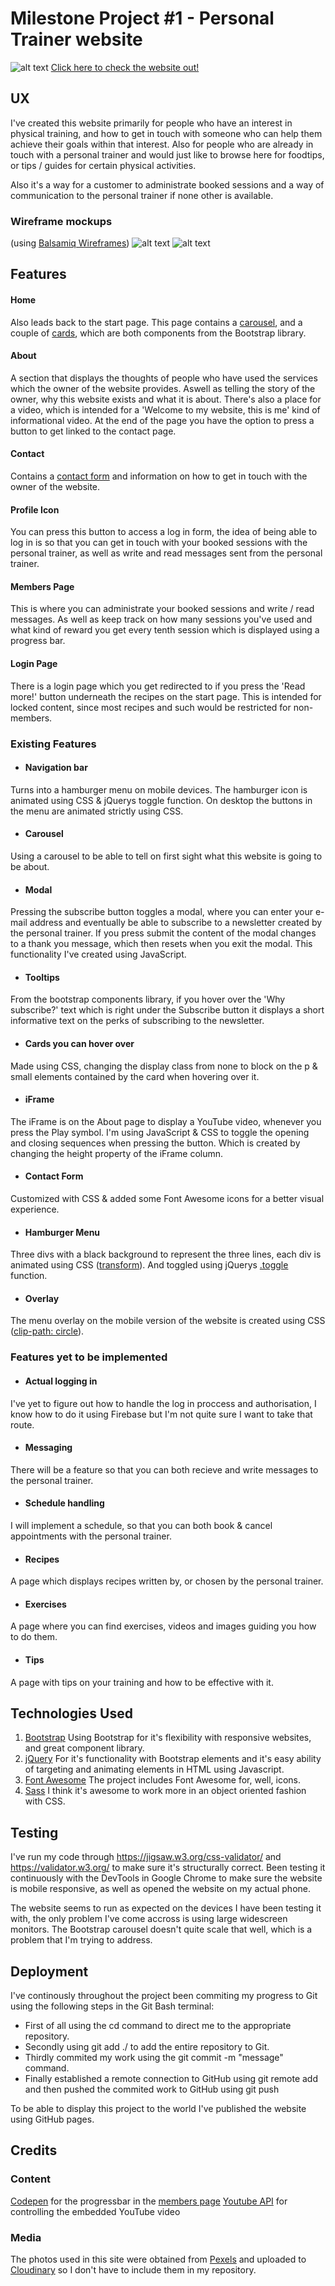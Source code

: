 # Milestone Project #1 - Personal Trainer website
![alt text](https://res.cloudinary.com/dgh5iyqga/image/upload/v1569571820/FIT/Website_nvaf1j.png "Website Preview")
[Click here to check the website out!](https://emilohlund-git.github.io/FIT-Website/)


## UX
I've created this website primarily for people who have an interest in physical training, and how to get in touch with someone who can help them achieve their goals within that interest. Also for people who are already in touch with a personal trainer and would just like to browse here for foodtips, or tips / guides for certain physical activities. 

Also it's a way for a customer to administrate booked sessions and a way of communication to the personal trainer if none other is available.

### Wireframe mockups
(using [Balsamiq Wireframes](https://balsamiq.com/wireframes/))
![alt text](https://res.cloudinary.com/dgh5iyqga/image/upload/v1569525010/FIT/Desktop_ulg61o.png "Desktop Wireframes")
![alt text](https://res.cloudinary.com/dgh5iyqga/image/upload/v1569525010/FIT/Mobile_lpu8b9.png "Mobile Wireframes")

## Features
#### Home
Also leads back to the start page. This page contains a [carousel](https://getbootstrap.com/docs/4.1/components/carousel/), and a couple of [cards](https://getbootstrap.com/docs/4.1/components/card/), which are both components from the Bootstrap library. 
#### About
A section that displays the thoughts of people who have used the services which the owner of the website provides. Aswell as telling the story of the owner, why this website exists and what it is about. There's also a place for a video, which is intended for a 'Welcome to my website, this is me' kind of informational video. At the end of the page you have the option to press a button to get linked to the contact page.
#### Contact
Contains a [contact form](https://getbootstrap.com/docs/4.1/components/forms/) and information on how to get in touch with the owner of the website.
#### Profile Icon
You can press this button to access a log in form, the idea of being able to log in is so that you can get in touch with your booked sessions with the personal trainer, as well as write and read messages sent from the personal trainer. 
#### Members Page
This is where you can administrate your booked sessions and write / read messages. As well as keep track on how many sessions you've used and what kind of reward you get every tenth session which is displayed using a progress bar.
#### Login Page
There is a login page which you get redirected to if you press the 'Read more!' button underneath the recipes on the start page. This is intended for locked content, since most recipes and such would be restricted for non-members.

### Existing Features
* #### Navigation bar
Turns into a hamburger menu on mobile devices. The hamburger icon is animated using CSS & jQuerys toggle function. On desktop the buttons in the menu are animated strictly using CSS.
* #### Carousel
Using a carousel to be able to tell on first sight what this website is going to be about.
* #### Modal
Pressing the subscribe button toggles a modal, where you can enter your e-mail address and eventually be able to subscribe to a newsletter created by the personal trainer. If you press submit the content of the modal changes to a thank you message, which then resets when you exit the modal. This functionality I've created using JavaScript.
* #### Tooltips
From the bootstrap components library, if you hover over the 'Why subscribe?' text which is right under the Subscribe button it displays a short informative text on the perks of subscribing to the newsletter.
* #### Cards you can hover over
Made using CSS, changing the display class from none to block on the p & small elements contained by the card when hovering over it.
* #### iFrame
The iFrame is on the About page to display a YouTube video, whenever you press the Play symbol. I'm using JavaScript & CSS to toggle the opening and closing sequences when pressing the button. Which is created by changing the height property of the iFrame column.
* #### Contact Form
Customized with CSS & added some Font Awesome icons for a better visual experience.
* #### Hamburger Menu
Three divs with a black background to represent the three lines, each div is animated using CSS ([transform](https://www.w3schools.com/cssref/css3_pr_transform.asp)). And toggled using jQuerys [.toggle](https://api.jquery.com/toggle/) function. 
* #### Overlay
The menu overlay on the mobile version of the website is created using CSS ([clip-path: circle](https://developer.mozilla.org/en-US/docs/Web/CSS/clip-path)).

### Features yet to be implemented
* #### Actual logging in
I've yet to figure out how to handle the log in proccess and authorisation, I know how to do it using Firebase but I'm not quite sure I want to take that route.
* #### Messaging
There will be a feature so that you can both recieve and write messages to the personal trainer.
* #### Schedule handling
I will implement a schedule, so that you can both book & cancel appointments with the personal trainer.
* #### Recipes
A page which displays recipes written by, or chosen by the personal trainer.
* #### Exercises
A page where you can find exercises, videos and images guiding you how to do them.
* #### Tips
A page with tips on your training and how to be effective with it.

## Technologies Used
1. [Bootstrap](https://getbootstrap.com/docs/4.1/getting-started/introduction/)
Using Bootstrap for it's flexibility with responsive websites, and great component library.
2. [jQuery](https://jquery.com/)
For it's functionality with Bootstrap elements and it's easy ability of targeting and animating elements in HTML using Javascript.
3. [Font Awesome](https://fontawesome.com/)
The project includes Font Awesome for, well, icons.
4. [Sass](https://sass-lang.com/)
I think it's awesome to work more in an object oriented fashion with CSS.

## Testing
I've run my code through https://jigsaw.w3.org/css-validator/ and https://validator.w3.org/ to make sure it's structurally correct.
Been testing it continuously with the DevTools in Google Chrome to make sure the website is mobile responsive, as well as opened the website on my actual phone. 

The website seems to run as expected on the devices I have been testing it with, the only problem I've come accross is using large widescreen monitors. The Bootstrap carousel doesn't quite scale that well, which is a problem that I'm trying to address.

## Deployment
I've continously throughout the project been commiting my progress to Git using the following steps in the Git Bash terminal:
* First of all using the cd command to direct me to the appropriate repository.
* Secondly using git add ./ to add the entire repository to Git.
* Thirdly commited my work using the git commit -m "message" command.
* Finally established a remote connection to GitHub using git remote add and then pushed the commited work to GitHub using git push

To be able to display this project to the world I've published the website using GitHub pages.

## Credits

### Content
[Codepen](https://codepen.io/peruvianidol/pen/NLMvqO) for the progressbar in the [members page](https://emilohlund-git.github.io/FIT-Website/member.html?)
[Youtube API](https://imelgrat.me/javascript/youtube-iframe-api-javascript/) for controlling the embedded YouTube video

### Media
The photos used in this site were obtained from [Pexels](https://www.pexels.com) and uploaded to [Cloudinary](https://cloudinary.com/) so I don't have to include them in my repository.
